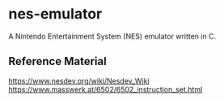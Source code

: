# nes-emulator
A Nintendo Entertainment System (NES) emulator written in C.

## Reference Material
https://www.nesdev.org/wiki/Nesdev_Wiki \
https://www.masswerk.at/6502/6502_instruction_set.html

